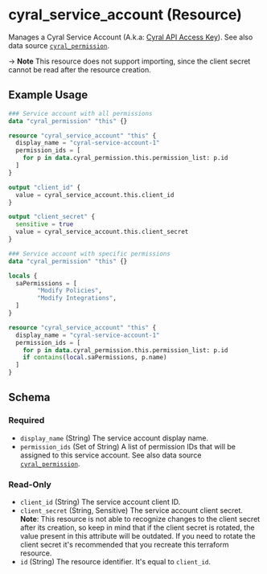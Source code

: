 # cyral_service_account (Resource)

Manages a Cyral Service Account (A.k.a: [Cyral API Access Key](https://cyral.com/docs/api-ref/api-intro/#api-access-key)). See also data source [`cyral_permission`](../data-sources/permission.md).

-> **Note** This resource does not support importing, since the client secret cannot be read after the resource creation.

## Example Usage

```terraform
### Service account with all permissions
data "cyral_permission" "this" {}

resource "cyral_service_account" "this" {
  display_name = "cyral-service-account-1"
  permission_ids = [
    for p in data.cyral_permission.this.permission_list: p.id
  ]
}

output "client_id" {
  value = cyral_service_account.this.client_id
}

output "client_secret" {
  sensitive = true
  value = cyral_service_account.this.client_secret
}

### Service account with specific permissions
data "cyral_permission" "this" {}

locals {
  saPermissions = [
		"Modify Policies",
		"Modify Integrations",
  ]
}

resource "cyral_service_account" "this" {
  display_name = "cyral-service-account-1"
  permission_ids = [
    for p in data.cyral_permission.this.permission_list: p.id
    if contains(local.saPermissions, p.name)
  ]
}
```

<!-- schema generated by tfplugindocs -->

## Schema

### Required

- `display_name` (String) The service account display name.
- `permission_ids` (Set of String) A list of permission IDs that will be assigned to this service account. See also data source [`cyral_permission`](../data-sources/permission.md).

### Read-Only

- `client_id` (String) The service account client ID.
- `client_secret` (String, Sensitive) The service account client secret. **Note**: This resource is not able to recognize changes to the client secret after its creation, so keep in mind that if the client secret is rotated, the value present in this attribute will be outdated. If you need to rotate the client secret it's recommended that you recreate this terraform resource.
- `id` (String) The resource identifier. It's equal to `client_id`.
